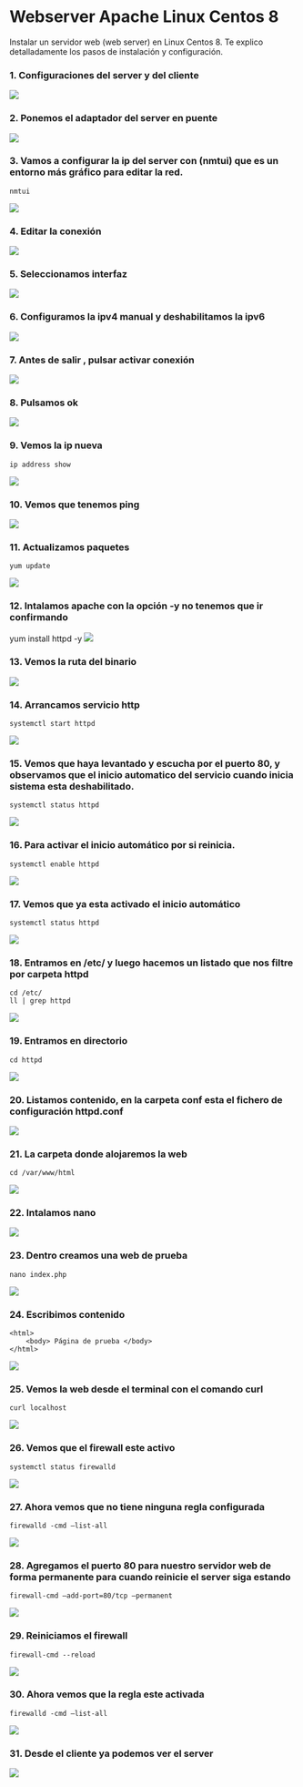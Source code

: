 
# Webserver Apache Linux Centos 8


Instalar un servidor web (web server) en Linux Centos 8. Te explico detalladamente los pasos de instalación y configuración.


###   1. Configuraciones del server y del cliente
![](https://i.postimg.cc/kg0YTpy1/1.png)

###  2.	Ponemos el adaptador del server en puente
![](https://i.postimg.cc/rmJhFF23/2.png)

###  3.	Vamos a configurar la ip del server con (nmtui) que es un entorno más gráfico para editar la red.
    nmtui
![](https://i.postimg.cc/Gpv7Vx7c/3.png)

###  4.	Editar la conexión
![](https://i.postimg.cc/sxgTBdVX/4.png)

###  5.	Seleccionamos interfaz
![](https://i.postimg.cc/G2r7CTVv/5.png)

###   6.	Configuramos la ipv4 manual y deshabilitamos la ipv6
![](https://i.postimg.cc/1zScnhBQ/6.png)

###   7.	Antes de salir , pulsar activar conexión
![](https://i.postimg.cc/d3N4rH19/7.png)

###   8.	Pulsamos ok
![](https://i.postimg.cc/L4xycXTZ/8.png)

###   9.	Vemos la ip nueva
    ip address show
![](https://i.postimg.cc/bNd6phCV/9.png)

###   10.	Vemos que tenemos ping
![](https://i.postimg.cc/C1FNtTnN/10.png)

###   11.	Actualizamos paquetes
    yum update
![](https://i.postimg.cc/pdMkfn23/11.png)

###   12.	Intalamos apache con la opción -y no tenemos que ir confirmando
yum install httpd -y
![](https://i.postimg.cc/0ywcKCqp/12.png)

###   13.	Vemos la ruta del binario
![](https://i.postimg.cc/wTPwBGnq/13.png)

###   14.	Arrancamos servicio http
    systemctl start httpd
![](https://i.postimg.cc/TPj0CY11/14.png)

###   15.	Vemos que haya levantado y escucha por el puerto 80, y observamos que el inicio automatico del servicio cuando inicia sistema esta deshabilitado.
    systemctl status httpd
![](https://i.postimg.cc/Hs7Q6sPm/15.png)

###   16.	Para activar el inicio automático por si reinicia.
    systemctl enable httpd
![](https://i.postimg.cc/76mVrsgy/16.png)

###   17.	Vemos que ya esta activado el inicio automático
    systemctl status httpd
![](https://i.postimg.cc/XJHwzZbj/17.png)

###   18.	Entramos en /etc/ y luego hacemos un listado que nos filtre por carpeta httpd
    cd /etc/
    ll | grep httpd

![](https://i.postimg.cc/VvvFfqR0/18.png)

###   19.	Entramos en directorio
    cd httpd
![](https://i.postimg.cc/qqFxzNbb/19.png)

###   20.	Listamos contenido, en la carpeta conf  esta el fichero de configuración httpd.conf
![](https://i.postimg.cc/4dN6P6j2/20.png)

###   21.	La carpeta donde alojaremos la web
    cd /var/www/html
![](https://i.postimg.cc/CMrNv2hG/21.png)

###   22.	Intalamos nano
![](https://i.postimg.cc/xTWPQbbq/22.png)

###   23.	Dentro creamos una web de prueba
    nano index.php
![](https://i.postimg.cc/657hFhqD/23.png)

###   24.	Escribimos contenido
    <html>
    	<body> Página de prueba </body>
    </html>

![](https://i.postimg.cc/rwxNwFSj/24.png)

###   25.	Vemos la web desde el terminal con el comando curl
    curl localhost
![](https://i.postimg.cc/DzcQ1jpb/25.png)

###   26.	Vemos que el firewall este activo
    systemctl status firewalld
![](https://i.postimg.cc/7Z3SytkQ/26.png)

###   27.	Ahora vemos que no tiene ninguna regla configurada
    firewalld -cmd –list-all
![](https://i.postimg.cc/dVPGpPzy/27.png)

###   28.	Agregamos el puerto 80 para nuestro servidor web de forma permanente para cuando reinicie el server siga estando
    firewall-cmd –add-port=80/tcp –permanent
![](https://i.postimg.cc/HnrQDpYQ/28.png)

###   29.	Reiniciamos el firewall
    firewall-cmd --reload
![](https://i.postimg.cc/Gt6vbZt6/29.png)

###   30.	Ahora vemos que la regla este activada
    firewalld -cmd –list-all
![](https://i.postimg.cc/sg7bCz1d/30.png)

###   31.	Desde el cliente ya podemos ver el server
![](https://i.postimg.cc/c1zR78hT/31.png)

